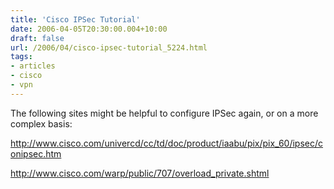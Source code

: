 ```yaml
---
title: 'Cisco IPSec Tutorial'
date: 2006-04-05T20:30:00.004+10:00
draft: false
url: /2006/04/cisco-ipsec-tutorial_5224.html
tags: 
- articles
- cisco
- vpn
---
```


The following sites might be helpful to configure IPSec again, or on a more complex basis:

http://www.cisco.com/univercd/cc/td/doc/product/iaabu/pix/pix_60/ipsec/conipsec.htm

http://www.cisco.com/warp/public/707/overload_private.shtml